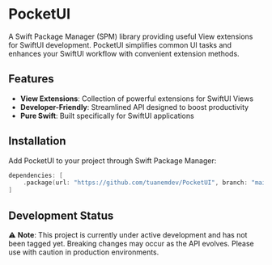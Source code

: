 # PocketUI

A Swift Package Manager (SPM) library providing useful View extensions for SwiftUI development.
PocketUI simplifies common UI tasks and enhances your SwiftUI workflow with convenient extension methods.

## Features

- **View Extensions**: Collection of powerful extensions for SwiftUI Views
- **Developer-Friendly**: Streamlined API designed to boost productivity
- **Pure Swift**: Built specifically for SwiftUI applications

## Installation

Add PocketUI to your project through Swift Package Manager:

```swift
dependencies: [
    .package(url: "https://github.com/tuanemdev/PocketUI", branch: "main")
]
```

## Development Status

⚠️ **Note**: This project is currently under active development and has not been tagged yet. Breaking changes may occur as the API evolves. Please use with caution in production environments.
